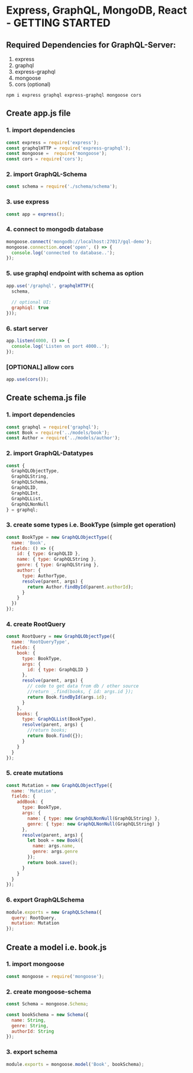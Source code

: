 # Express, GraphQL, MongoDB, React - GETTING STARTED

## Required Dependencies for GraphQL-Server:

1. express
2. graphql
3. express-graphql
4. mongoose
5. cors (optional)

```console
npm i express graphql express-graphql mongoose cors
```

## Create app.js file

### 1. import dependencies

```javascript
const express = require('express');
const graphqlHTTP = require('express-graphql');
const mongoose =  require('mongoose');
const cors = require('cors');
```

### 2. import GraphQL-Schema

```javascript
const schema = require('./schema/schema');
```

### 3. use express

```javascript
const app = express();
```

### 4. connect to mongodb database

```javascript
mongoose.connect('mongodb://localhost:27017/gql-demo');
mongoose.connection.once('open', () => {
  console.log('connected to database..');
});
```

### 5. use graphql endpoint with schema as option

```javascript
app.use('/graphql', graphqlHTTP({
  schema,
  
  // optional UI:
  graphiql: true
}));
```

### 6. start server

```javascript
app.listen(4000, () => {
  console.log('Listen on port 4000..');
});
```

### [OPTIONAL] allow cors

```javascript
app.use(cors());
```

## Create schema.js file

### 1. import dependencies

```javascript
const graphql = require('graphql');
const Book = require('../models/book');
const Author = require('../models/author');
```

### 2. import GraphQL-Datatypes

```javascript
const {
  GraphQLObjectType,
  GraphQLString,
  GraphQLSchema,
  GraphQLID,
  GraphQLInt,
  GraphQLList,
  GraphQLNonNull
} = graphql;
```

### 3. create some types i.e. BookType (simple get operation)

```javascript
const BookType = new GraphQLObjectType({
  name: 'Book',
  fields: () => ({
    id: { type: GraphQLID },
    name: { type: GraphQLString },
    genre: { type: GraphQLString },
    author: {
      type: AuthorType,
      resolve(parent, args) {
        return Author.findById(parent.authorId);
      }
    }
  })
});
```

### 4. create RootQuery

```javascript
const RootQuery = new GraphQLObjectType({
  name: 'RootQueryType',
  fields: {
    book: {
      type: BookType,
      args: {
        id: { type: GraphQLID }
      },
      resolve(parent, args) {
        // code to get data from db / other source
        //return _.find(books, { id: args.id });
        return Book.findById(args.id);
      }
    },
    books: {
      type: GraphQLList(BookType),
      resolve(parent, args) {
        //return books;
        return Book.find({});
      }
    }
  }
});
```

### 5. create mutations

```javascript
const Mutation = new GraphQLObjectType({
  name: 'Mutation',
  fields: {
    addBook: {
      type: BookType,
      args: {
        name: { type: new GraphQLNonNull(GraphQLString) },
        genre: { type: new GraphQLNonNull(GraphQLString) }
      },
      resolve(parent, args) {
        let book = new Book({
          name: args.name,
          genre: args.genre
        });
        return book.save();
      }
    }
  }
});
```

### 6. export GraphQLSchema

```javascript
module.exports = new GraphQLSchema({
  query: RootQuery,
  mutation: Mutation
});
```

## Create a model i.e. book.js

### 1. import mongoose

```javascript
const mongoose = require('mongoose');
```

### 2. create mongoose-schema

```javascript
const Schema = mongoose.Schema;

const bookSchema = new Schema({
  name: String,
  genre: String,
  authorId: String
});
```

### 3. export schema

```javascript
module.exports = mongoose.model('Book', bookSchema);
```

